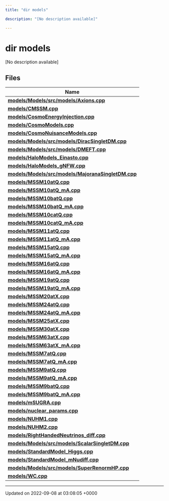 ```yaml
---
title: "dir models"

description: "[No description available]"

---
```


# dir models

[No description available]

## Files

| Name           |
| -------------- |
| **[models/Models/src/models/Axions.cpp](/documentation/code/files/models_2src_2models_2axions_8cpp/#file-models-models-src-models-axions-cpp)**  |
| **[models/CMSSM.cpp](/documentation/code/files/cmssm_8cpp/#file-models-cmssm-cpp)**  |
| **[models/CosmoEnergyInjection.cpp](/documentation/code/files/cosmoenergyinjection_8cpp/#file-models-cosmoenergyinjection-cpp)**  |
| **[models/CosmoModels.cpp](/documentation/code/files/cosmomodels_8cpp/#file-models-cosmomodels-cpp)**  |
| **[models/CosmoNuisanceModels.cpp](/documentation/code/files/cosmonuisancemodels_8cpp/#file-models-cosmonuisancemodels-cpp)**  |
| **[models/Models/src/models/DiracSingletDM.cpp](/documentation/code/files/models_2src_2models_2diracsingletdm_8cpp/#file-models-models-src-models-diracsingletdm-cpp)**  |
| **[models/Models/src/models/DMEFT.cpp](/documentation/code/files/models_2src_2models_2dmeft_8cpp/#file-models-models-src-models-dmeft-cpp)**  |
| **[models/HaloModels_Einasto.cpp](/documentation/code/files/halomodels__einasto_8cpp/#file-models-halomodels-einasto-cpp)**  |
| **[models/HaloModels_gNFW.cpp](/documentation/code/files/halomodels__gnfw_8cpp/#file-models-halomodels-gnfw-cpp)**  |
| **[models/Models/src/models/MajoranaSingletDM.cpp](/documentation/code/files/models_2src_2models_2majoranasingletdm_8cpp/#file-models-models-src-models-majoranasingletdm-cpp)**  |
| **[models/MSSM10atQ.cpp](/documentation/code/files/mssm10atq_8cpp/#file-models-mssm10atq-cpp)**  |
| **[models/MSSM10atQ_mA.cpp](/documentation/code/files/mssm10atq__ma_8cpp/#file-models-mssm10atq-ma-cpp)**  |
| **[models/MSSM10batQ.cpp](/documentation/code/files/mssm10batq_8cpp/#file-models-mssm10batq-cpp)**  |
| **[models/MSSM10batQ_mA.cpp](/documentation/code/files/mssm10batq__ma_8cpp/#file-models-mssm10batq-ma-cpp)**  |
| **[models/MSSM10catQ.cpp](/documentation/code/files/mssm10catq_8cpp/#file-models-mssm10catq-cpp)**  |
| **[models/MSSM10catQ_mA.cpp](/documentation/code/files/mssm10catq__ma_8cpp/#file-models-mssm10catq-ma-cpp)**  |
| **[models/MSSM11atQ.cpp](/documentation/code/files/mssm11atq_8cpp/#file-models-mssm11atq-cpp)**  |
| **[models/MSSM11atQ_mA.cpp](/documentation/code/files/mssm11atq__ma_8cpp/#file-models-mssm11atq-ma-cpp)**  |
| **[models/MSSM15atQ.cpp](/documentation/code/files/mssm15atq_8cpp/#file-models-mssm15atq-cpp)**  |
| **[models/MSSM15atQ_mA.cpp](/documentation/code/files/mssm15atq__ma_8cpp/#file-models-mssm15atq-ma-cpp)**  |
| **[models/MSSM16atQ.cpp](/documentation/code/files/mssm16atq_8cpp/#file-models-mssm16atq-cpp)**  |
| **[models/MSSM16atQ_mA.cpp](/documentation/code/files/mssm16atq__ma_8cpp/#file-models-mssm16atq-ma-cpp)**  |
| **[models/MSSM19atQ.cpp](/documentation/code/files/mssm19atq_8cpp/#file-models-mssm19atq-cpp)**  |
| **[models/MSSM19atQ_mA.cpp](/documentation/code/files/mssm19atq__ma_8cpp/#file-models-mssm19atq-ma-cpp)**  |
| **[models/MSSM20atX.cpp](/documentation/code/files/mssm20atx_8cpp/#file-models-mssm20atx-cpp)**  |
| **[models/MSSM24atQ.cpp](/documentation/code/files/mssm24atq_8cpp/#file-models-mssm24atq-cpp)**  |
| **[models/MSSM24atQ_mA.cpp](/documentation/code/files/mssm24atq__ma_8cpp/#file-models-mssm24atq-ma-cpp)**  |
| **[models/MSSM25atX.cpp](/documentation/code/files/mssm25atx_8cpp/#file-models-mssm25atx-cpp)**  |
| **[models/MSSM30atX.cpp](/documentation/code/files/mssm30atx_8cpp/#file-models-mssm30atx-cpp)**  |
| **[models/MSSM63atX.cpp](/documentation/code/files/mssm63atx_8cpp/#file-models-mssm63atx-cpp)**  |
| **[models/MSSM63atX_mA.cpp](/documentation/code/files/mssm63atx__ma_8cpp/#file-models-mssm63atx-ma-cpp)**  |
| **[models/MSSM7atQ.cpp](/documentation/code/files/mssm7atq_8cpp/#file-models-mssm7atq-cpp)**  |
| **[models/MSSM7atQ_mA.cpp](/documentation/code/files/mssm7atq__ma_8cpp/#file-models-mssm7atq-ma-cpp)**  |
| **[models/MSSM9atQ.cpp](/documentation/code/files/mssm9atq_8cpp/#file-models-mssm9atq-cpp)**  |
| **[models/MSSM9atQ_mA.cpp](/documentation/code/files/mssm9atq__ma_8cpp/#file-models-mssm9atq-ma-cpp)**  |
| **[models/MSSM9batQ.cpp](/documentation/code/files/mssm9batq_8cpp/#file-models-mssm9batq-cpp)**  |
| **[models/MSSM9batQ_mA.cpp](/documentation/code/files/mssm9batq__ma_8cpp/#file-models-mssm9batq-ma-cpp)**  |
| **[models/mSUGRA.cpp](/documentation/code/files/msugra_8cpp/#file-models-msugra-cpp)**  |
| **[models/nuclear_params.cpp](/documentation/code/files/nuclear__params_8cpp/#file-models-nuclear-params-cpp)**  |
| **[models/NUHM1.cpp](/documentation/code/files/nuhm1_8cpp/#file-models-nuhm1-cpp)**  |
| **[models/NUHM2.cpp](/documentation/code/files/nuhm2_8cpp/#file-models-nuhm2-cpp)**  |
| **[models/RightHandedNeutrinos_diff.cpp](/documentation/code/files/righthandedneutrinos__diff_8cpp/#file-models-righthandedneutrinos-diff-cpp)**  |
| **[models/Models/src/models/ScalarSingletDM.cpp](/documentation/code/files/models_2src_2models_2scalarsingletdm_8cpp/#file-models-models-src-models-scalarsingletdm-cpp)**  |
| **[models/StandardModel_Higgs.cpp](/documentation/code/files/standardmodel__higgs_8cpp/#file-models-standardmodel-higgs-cpp)**  |
| **[models/StandardModel_mNudiff.cpp](/documentation/code/files/standardmodel__mnudiff_8cpp/#file-models-standardmodel-mnudiff-cpp)**  |
| **[models/Models/src/models/SuperRenormHP.cpp](/documentation/code/files/models_2src_2models_2superrenormhp_8cpp/#file-models-models-src-models-superrenormhp-cpp)**  |
| **[models/WC.cpp](/documentation/code/files/wc_8cpp/#file-models-wc-cpp)**  |






-------------------------------

Updated on 2022-09-08 at 03:08:05 +0000
